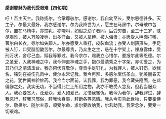**感谢耶稣为我代受艰难【四旬期】**

吁！吾主天主。我称扬尔，合掌尊敬尔。感谢尔，我自幼至长，受尔恩德甚多。天主子，尔最大最好，我亦感谢尔，尔为我降世为人，愿生在马房中，尔母破巾包尔，置在马槽中，亦饮乳、亦啼叫，如俗之幼子者同。后受穷苦，至三十三岁，耽尽艰难，被人万般凌辱，出多汗血，又被人拿缚、被人侮慢；亦愿受人唾面打嘴，著尔白长衣，辱尔如失颠人。尔亦愿受人重打，皮裂血流；亦受人刺箍箍头，手足被人钉，口受醋胆酸苦尔。尔最尊贵，乃众生之主，悬在十字架上，裸身露体，受刑万状，舍尽己血，赎我等罪过。我今求尔，赐我立心惜尔，要报尔此等恩德。尔之圣爱，入我神魂之中，我今伸直神魂之手，抱尔最清秀之十字架，亦切爱之，为其乃尔之清洁玉台。我亦俯伏尊敬尔，尊贵手足钉孔，为我罪人，被人钉伤，欲我名，铭刻在被伤孔肉中，使尔永常记我。我今再拜，多感尔宝伤圣血，犹美丽春天之花，犹世间神验妙药。我今当尔面前，认我罪，我为罪恶，我今藏头隐面，在此偏僻之处。我实无功，不当得此世上所用之物，我亦不敢受人念及，但我当服众人。我心要宽大，泛爱众，爱人如爱己，尤惜我冤仇。我今为著尔，辞我罪过，辞我恶行，辞我习邪俗，辞我快身事，辞断各等恶情。我从今实背此世物，只要奉侍尔、敬畏尔、随尔主意，顺受尔命，求尔要收纳我，尔若助我，我常念尔，要受一切艰难。